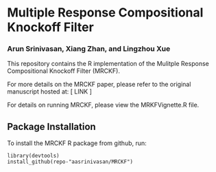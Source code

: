# Multiple Response Compositional Knockoff Filter
### Arun Srinivasan, Xiang Zhan, and Lingzhou Xue

This repository contains the R implementation of the Mulitple Response Compositional Knockoff Filter (MRCKF). 

For more details on the MRCKF paper, please refer to the original manuscript hosted at: [ LINK ]

For details on running MRCKF, please view the MRKFVignette.R file.

## Package Installation

To install the MRCKF R package from github, run:
```{r}
library(devtools)
install_github(repo-"aasrinivasan/MRCKF")
```
